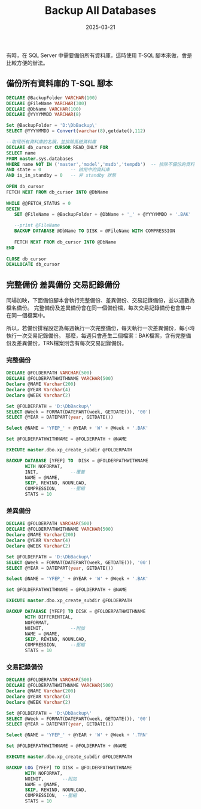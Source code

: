 ﻿---
title: Backup All Databases
layout: default
parent: SQL
nav_order: 1
description: "有時，在 SQL Server 中需要備份所有資料庫，這時使用 T-SQL 腳本來做，會是比較方便的辦法。"
date: 2025-03-21
tags:
  - SQL
  - Backup
---

有時，在 SQL Server 中需要備份所有資料庫，這時使用 T-SQL 腳本來做，會是比較方便的辦法。

## 備份所有資料庫的 T-SQL 腳本

```sql
DECLARE @BackupFolder VARCHAR(100)
DECLARE @FileName VARCHAR(300)
DECLARE @DbName VARCHAR(100)
DECLARE @YYYYMMDD VARCHAR(8)

Set @BackupFolder = 'D:\DbBackup\'
SELECT @YYYYMMDD = Convert(varchar(8),getdate(),112)

--取得所有資料庫的名稱，並排除系統資料庫
DECLARE db_cursor CURSOR READ_ONLY FOR  
SELECT name 
FROM master.sys.databases 
WHERE name NOT IN ('master','model','msdb','tempdb')  -- 排除不備份的資料庫
AND state = 0			-- 啟用中的資料庫
AND is_in_standby = 0	-- 非 standby 狀態 
 
OPEN db_cursor   
FETCH NEXT FROM db_cursor INTO @DbName   
 
WHILE @@FETCH_STATUS = 0   
BEGIN   
   SET @FileName = @BackupFolder + @DbName + '_' + @YYYYMMDD + '.BAK'

   --print @FileName
   BACKUP DATABASE @DbName TO DISK = @FileName WITH COMPRESSION
 
   FETCH NEXT FROM db_cursor INTO @DbName   
END   
 
CLOSE db_cursor   
DEALLOCATE db_cursor
```

## 完整備份 差異備份 交易記錄備份

同場加映，下面備份腳本會執行完整備份、差異備份、交易記錄備份，並以週數為檔名備份。
完整備份及差異備份會在同一個備份檔，每次交易記錄備份也會集中在同一個檔案中。

所以，若備份排程設定為每週執行一次完整備份，每天執行一次差異備份，每小時執行一次交易記錄備份。
那麼，每週只會產生二個檔案：BAK檔案，含有完整備份及差異備份，TRN檔案則含有每次交易記錄備份。

### 完整備份
```sql
DECLARE @FOLDERPATH VARCHAR(500)
DECLARE @FOLDERPATHWITHNAME VARCHAR(500)
Declare @NAME Varchar(200)
Declare @YEAR Varchar(4)
Declare @WEEK Varchar(2)

Set @FOLDERPATH = 'D:\DbBackup\'
SELECT @Week = FORMAT(DATEPART(week, GETDATE()), '00')
SELECT @YEAR = DATEPART(year, GETDATE())

Select @NAME = 'YFEP_' + @YEAR + 'W' + @Week + '.BAK'

Set @FOLDERPATHWITHNAME = @FOLDERPATH + @NAME

EXECUTE master.dbo.xp_create_subdir @FOLDERPATH

BACKUP DATABASE [YFEP] TO  DISK = @FOLDERPATHWITHNAME 
	   WITH NOFORMAT, 
	   INIT,			--覆蓋
	   NAME = @NAME, 
	   SKIP, REWIND, NOUNLOAD, 
	   COMPRESSION,     --壓縮
	   STATS = 10
```
### 差異備份
```sql
DECLARE @FOLDERPATH VARCHAR(500)
DECLARE @FOLDERPATHWITHNAME VARCHAR(500)
Declare @NAME Varchar(200)
Declare @YEAR Varchar(4)
Declare @WEEK Varchar(2)

Set @FOLDERPATH = 'D:\DbBackup\'
SELECT @Week = FORMAT(DATEPART(week, GETDATE()), '00')
SELECT @YEAR = DATEPART(year, GETDATE())

Select @NAME = 'YFEP_' + @YEAR + 'W' + @Week + '.BAK'

Set @FOLDERPATHWITHNAME = @FOLDERPATH + @NAME

EXECUTE master.dbo.xp_create_subdir @FOLDERPATH

BACKUP DATABASE [YFEP] TO DISK = @FOLDERPATHWITHNAME 
	   WITH DIFFERENTIAL, 
	   NOFORMAT, 
	   NOINIT,			--附加
	   NAME = @NAME, 
	   SKIP, REWIND, NOUNLOAD, 
	   COMPRESSION,		--壓縮
	   STATS = 10
```
### 交易記錄備份
```sql
DECLARE @FOLDERPATH VARCHAR(500)
DECLARE @FOLDERPATHWITHNAME VARCHAR(500)
Declare @NAME Varchar(200)
Declare @YEAR Varchar(4)
Declare @WEEK Varchar(2)

Set @FOLDERPATH = 'D:\DbBackup\'
SELECT @Week = FORMAT(DATEPART(week, GETDATE()), '00')
SELECT @YEAR = DATEPART(year, GETDATE())

Select @NAME = 'YFEP_' + @YEAR + 'W' + @Week + '.TRN'

Set @FOLDERPATHWITHNAME = @FOLDERPATH + @NAME

EXECUTE master.dbo.xp_create_subdir @FOLDERPATH

BACKUP LOG [YFEP] TO DISK = @FOLDERPATHWITHNAME 
	   WITH NOFORMAT, 
	   NOINIT,		 --附加
	   NAME = @NAME, 
	   SKIP, REWIND, NOUNLOAD, 
	   COMPRESSION,  --壓縮
	   STATS = 10
```


